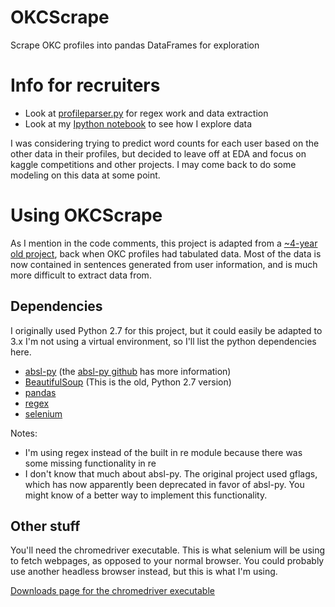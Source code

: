 # OKCScrape
Scrape OKC profiles into pandas DataFrames for exploration

# Info for recruiters
- Look at [profileparser.py](https://github.com/stevendevan/OKCScrape/blob/master/profileparser.py) for regex work and data extraction
- Look at my [Ipython notebook](https://github.com/stevendevan/OKCScrape/blob/master/OKCScrape_exploration.ipynb) to see how I explore data

I was considering trying to predict word counts for each user based on the other data in their profiles, but decided to leave off at EDA and focus on kaggle competitions and other projects. I may come back to do some modeling on this data at some point.

# Using OKCScrape
As I mention in the code comments, this project is adapted from a [~4-year old project](https://github.com/wetchler/okcupid), back when OKC profiles had tabulated data. Most of the data is now contained in sentences generated from user information, and is much more difficult to extract data from.
## Dependencies
I originally used Python 2.7 for this project, but it could easily be adapted to 3.x
I'm not using a virtual environment, so I'll list the python dependencies here.
- [absl-py](https://pypi.org/project/absl-py/) (the [absl-py github](https://github.com/abseil/abseil-py) has more information)
- [BeautifulSoup](https://pypi.org/project/BeautifulSoup/#description) (This is the old, Python 2.7 version)
- [pandas](https://pypi.org/project/pandas/)
- [regex](https://pypi.org/project/regex/)
- [selenium](https://pypi.org/project/selenium/)

Notes: 

- I'm using regex instead of the built in re module because there was some missing functionality in re
- I don't know that much about absl-py. The original project used gflags, which has now apparently been deprecated in favor of absl-py. You might know of a better way to implement this functionality.
## Other stuff
You'll need the chromedriver executable. This is what selenium will be using to fetch webpages, as opposed to your normal browser. You could probably use another headless browser instead, but this is what I'm using.

[Downloads page for the chromedriver executable](http://chromedriver.chromium.org/downloads)
